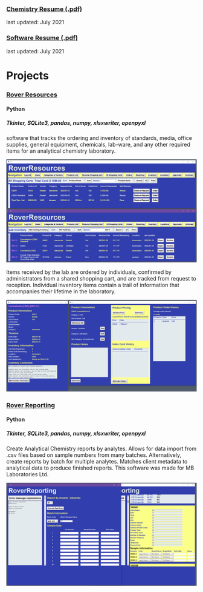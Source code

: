 ### [Chemistry Resume (.pdf)](Peter_Levett_Chemistry_Resume_04July2021.pdf)
last updated: July 2021
### [Software Resume (.pdf)](Peter_Levett_Programming_Resume_04July2021.pdf)
last updated: July 2021

# Projects

### [Rover Resources](https://github.com/StavromularBeta/RoverResources)
#### Python 
##### Tkinter, SQLite3, pandas, numpy, xlsxwriter, openpyxl 

software that tracks the ordering and inventory of standards, media, office supplies, general equipment, chemicals, lab-ware, and any other required items for an analytical chemistry laboratory.

![](RoverResources_Main.png)

Items received by the lab are ordered by individuals, confirmed by administrators from a shared shopping cart, and are tracked from request to reception. Individual inventory items contain a trail of information that accompanies their lifetime in the laboratory.

![](RoverResources_SubMenus.png)

### [Rover Reporting](https://github.com/StavromularBeta/RoverReporting/tree/master)
#### Python
##### Tkinter, SQLite3, pandas, numpy, xlsxwriter, openpyxl

Create Analytical Chemistry reports by analytes. Allows for data import from .csv files based on sample numbers from many batches. Alternatively, create reports by batch for multiple analytes. Matches client metadata to analytical data to produce finished reports. This software was made for MB Laboratories Ltd.

![](RoverReporting.png)
